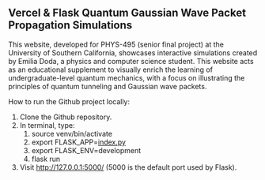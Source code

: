 ## Vercel & Flask Quantum Gaussian Wave Packet Propagation Simulations

This website, developed for PHYS-495 (senior final project) at the University of Southern California, showcases interactive simulations created by Emilia Doda, a physics and computer science student. This website acts as an educational supplement to visually enrich the learning of undergraduate-level quantum mechanics, with a focus on illustrating the principles of quantum tunneling and Gaussian wave packets.

How to run the Github project locally:
1. Clone the Github repository.
2. In terminal, type: 
    1. source venv/bin/activate
    2. export FLASK_APP=[index.py](http://index.py/)
    3. export FLASK_ENV=development
    4. flask run
3. Visit http://127.0.0.1:5000/ (5000 is the default port used by Flask).